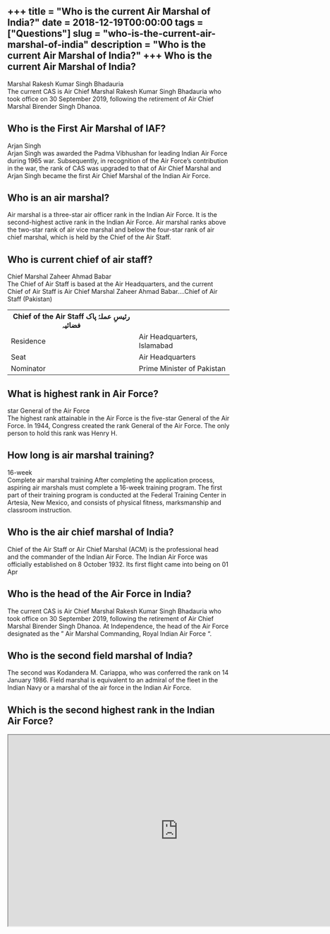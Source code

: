 +++
title = "Who is the current Air Marshal of India?"
date = 2018-12-19T00:00:00
tags = ["Questions"]
slug = "who-is-the-current-air-marshal-of-india"
description = "Who is the current Air Marshal of India?"
+++
Who is the current Air Marshal of India?
----------------------------------------

Marshal Rakesh Kumar Singh Bhadauria  
The current CAS is Air Chief Marshal Rakesh Kumar Singh Bhadauria who took office on 30 September 2019, following the retirement of Air Chief Marshal Birender Singh Dhanoa.

Who is the First Air Marshal of IAF?
------------------------------------

Arjan Singh  
Arjan Singh was awarded the Padma Vibhushan for leading Indian Air Force during 1965 war. Subsequently, in recognition of the Air Force’s contribution in the war, the rank of CAS was upgraded to that of Air Chief Marshal and Arjan Singh became the first Air Chief Marshal of the Indian Air Force.

Who is an air marshal?
----------------------

Air marshal is a three-star air officer rank in the Indian Air Force. It is the second-highest active rank in the Indian Air Force. Air marshal ranks above the two-star rank of air vice marshal and below the four-star rank of air chief marshal, which is held by the Chief of the Air Staff.

Who is current chief of air staff?
----------------------------------

Chief Marshal Zaheer Ahmad Babar  
The Chief of Air Staff is based at the Air Headquarters, and the current Chief of Air Staff is Air Chief Marshal Zaheer Ahmad Babar….Chief of Air Staff (Pakistan)

<table><tr><th>Chief of the Air Staff رئیسِ عملۂ پاک فضائیہ</th></tr><tr><td>Residence</td><td>Air Headquarters, Islamabad</td></tr><tr><td>Seat</td><td>Air Headquarters</td></tr><tr><td>Nominator</td><td>Prime Minister of Pakistan</td></tr></table>

What is highest rank in Air Force?
----------------------------------

star General of the Air Force  
The highest rank attainable in the Air Force is the five-star General of the Air Force. In 1944, Congress created the rank General of the Air Force. The only person to hold this rank was Henry H.

How long is air marshal training?
---------------------------------

16-week  
Complete air marshal training After completing the application process, aspiring air marshals must complete a 16-week training program. The first part of their training program is conducted at the Federal Training Center in Artesia, New Mexico, and consists of physical fitness, marksmanship and classroom instruction.

Who is the air chief marshal of India?
--------------------------------------

Chief of the Air Staff or Air Chief Marshal (ACM) is the professional head and the commander of the Indian Air Force. The Indian Air Force was officially established on 8 October 1932. Its first flight came into being on 01 Apr

Who is the head of the Air Force in India?
------------------------------------------

The current CAS is Air Chief Marshal Rakesh Kumar Singh Bhadauria who took office on 30 September 2019, following the retirement of Air Chief Marshal Birender Singh Dhanoa. At Independence, the head of the Air Force designated as the ” Air Marshal Commanding, Royal Indian Air Force “.

Who is the second field marshal of India?
-----------------------------------------

The second was Kodandera M. Cariappa, who was conferred the rank on 14 January 1986. Field marshal is equivalent to an admiral of the fleet in the Indian Navy or a marshal of the air force in the Indian Air Force.

Which is the second highest rank in the Indian Air Force?
---------------------------------------------------------

<iframe allow="accelerometer; autoplay; clipboard-write; encrypted-media; gyroscope; picture-in-picture" allowfullscreen="" class="__youtube_prefs__  epyt-is-override  no-lazyload" data-no-lazy="1" data-origheight="433" data-origwidth="770" data-skipgform_ajax_framebjll="" height="433" id="_ytid_85457" loading="lazy" src="https://www.youtube.com/embed/AEvBipi9RsM?enablejsapi=1&autoplay=0&cc_load_policy=0&cc_lang_pref=&iv_load_policy=1&loop=0&modestbranding=0&rel=1&fs=1&playsinline=0&autohide=2&theme=dark&color=red&controls=1&" title="YouTube player" width="770"></iframe>